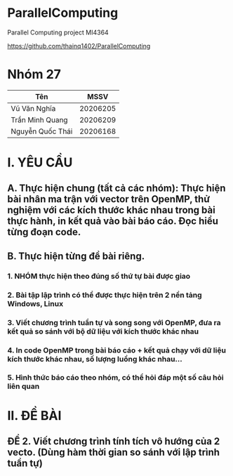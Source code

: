 # ParallelComputing

Parallel Computing project MI4364

https://github.com/thainq1402/ParallelComputing

# Nhóm 27

| Tên              | MSSV     |
| ---------------- | -------- |
| Vũ Văn Nghĩa     | 20206205 |
| Trần Minh Quang  | 20206209 |
| Nguyễn Quốc Thái | 20206168 |

# I. YÊU CẦU

## A. Thực hiện chung (tất cả các nhóm): Thực hiện bài nhân ma trận với vector trên OpenMP, thử nghiệm với các kích thước khác nhau trong bài thực hành, in kết quả vào bài báo cáo. Đọc hiểu từng đoạn code.

## B. Thực hiện từng đề bài riêng.

### 1. NHÓM thực hiện theo đúng số thứ tự bài được giao

### 2. Bài tập lập trình có thể được thực hiện trên 2 nền tảng Windows, Linux

### 3. Viết chương trình tuần tự và song song với OpenMP, đưa ra kết quả so sánh với bộ dữ liệu với kích thước khác nhau

### 4. In code OpenMP trong bài báo cáo + kết quả chạy với dữ liệu kích thước khác nhau, số lượng luồng khác nhau...

### 5. Hình thức báo cáo theo nhóm, có thể hỏi đáp một số câu hỏi liên quan

# II. ĐỀ BÀI

## ĐỀ 2. Viết chương trình tính tích vô hướng của 2 vecto. (Dùng hàm thời gian so sánh với lập trình tuần tự)

<!-- Họp lần 1 ngày 20/11/2023 -->
